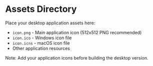 # Assets Directory

Place your desktop application assets here:

- `icon.png` - Main application icon (512x512 PNG recommended)
- `icon.ico` - Windows icon file  
- `icon.icns` - macOS icon file
- Other application resources

Note: Add your application icons before building the desktop version.